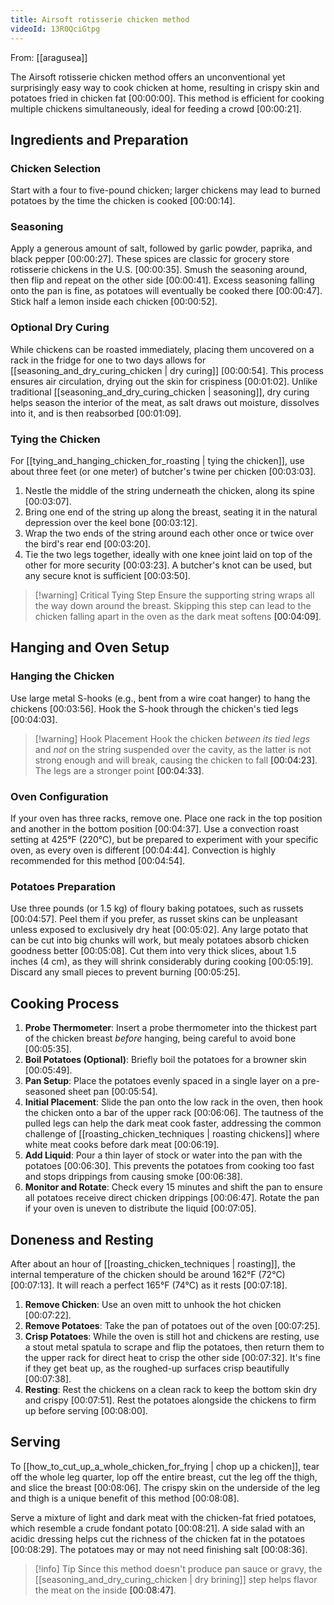 ```yaml
---
title: Airsoft rotisserie chicken method
videoId: 13R0QciGtpg
---
```


From: [[aragusea]] <br/> 

The Airsoft rotisserie chicken method offers an unconventional yet surprisingly easy way to cook chicken at home, resulting in crispy skin and potatoes fried in chicken fat <a class="yt-timestamp" data-t="00:00:00">[00:00:00]</a>. This method is efficient for cooking multiple chickens simultaneously, ideal for feeding a crowd <a class="yt-timestamp" data-t="00:00:21">[00:00:21]</a>.

## Ingredients and Preparation

### Chicken Selection
Start with a four to five-pound chicken; larger chickens may lead to burned potatoes by the time the chicken is cooked <a class="yt-timestamp" data-t="00:00:14">[00:00:14]</a>.

### Seasoning
Apply a generous amount of salt, followed by garlic powder, paprika, and black pepper <a class="yt-timestamp" data-t="00:00:27">[00:00:27]</a>. These spices are classic for grocery store rotisserie chickens in the U.S. <a class="yt-timestamp" data-t="00:00:35">[00:00:35]</a>. Smush the seasoning around, then flip and repeat on the other side <a class="yt-timestamp" data-t="00:00:41">[00:00:41]</a>. Excess seasoning falling onto the pan is fine, as potatoes will eventually be cooked there <a class="yt-timestamp" data-t="00:00:47">[00:00:47]</a>. Stick half a lemon inside each chicken <a class="yt-timestamp" data-t="00:00:52">[00:00:52]</a>.

### Optional Dry Curing
While chickens can be roasted immediately, placing them uncovered on a rack in the fridge for one to two days allows for [[seasoning_and_dry_curing_chicken | dry curing]] <a class="yt-timestamp" data-t="00:00:54">[00:00:54]</a>. This process ensures air circulation, drying out the skin for crispiness <a class="yt-timestamp" data-t="00:01:02">[00:01:02]</a>. Unlike traditional [[seasoning_and_dry_curing_chicken | seasoning]], dry curing helps season the interior of the meat, as salt draws out moisture, dissolves into it, and is then reabsorbed <a class="yt-timestamp" data-t="00:01:09">[00:01:09]</a>.

### Tying the Chicken
For [[tying_and_hanging_chicken_for_roasting | tying the chicken]], use about three feet (or one meter) of butcher's twine per chicken <a class="yt-timestamp" data-t="00:03:03">[00:03:03]</a>.
1.  Nestle the middle of the string underneath the chicken, along its spine <a class="yt-timestamp" data-t="00:03:07">[00:03:07]</a>.
2.  Bring one end of the string up along the breast, seating it in the natural depression over the keel bone <a class="yt-timestamp" data-t="00:03:12">[00:03:12]</a>.
3.  Wrap the two ends of the string around each other once or twice over the bird's rear end <a class="yt-timestamp" data-t="00:03:20">[00:03:20]</a>.
4.  Tie the two legs together, ideally with one knee joint laid on top of the other for more security <a class="yt-timestamp" data-t="00:03:23">[00:03:23]</a>. A butcher's knot can be used, but any secure knot is sufficient <a class="yt-timestamp" data-t="00:03:50">[00:03:50]</a>.

> [!warning] Critical Tying Step
> Ensure the supporting string wraps all the way down around the breast. Skipping this step can lead to the chicken falling apart in the oven as the dark meat softens <a class="yt-timestamp" data-t="00:04:09">[00:04:09]</a>.

## Hanging and Oven Setup

### Hanging the Chicken
Use large metal S-hooks (e.g., bent from a wire coat hanger) to hang the chickens <a class="yt-timestamp" data-t="00:03:56">[00:03:56]</a>. Hook the S-hook through the chicken's tied legs <a class="yt-timestamp" data-t="00:04:03">[00:04:03]</a>.

> [!warning] Hook Placement
> Hook the chicken *between its tied legs* and *not* on the string suspended over the cavity, as the latter is not strong enough and will break, causing the chicken to fall <a class="yt-timestamp" data-t="00:04:23">[00:04:23]</a>. The legs are a stronger point <a class="yt-timestamp" data-t="00:04:33">[00:04:33]</a>.

### Oven Configuration
If your oven has three racks, remove one. Place one rack in the top position and another in the bottom position <a class="yt-timestamp" data-t="00:04:37">[00:04:37]</a>. Use a convection roast setting at 425°F (220°C), but be prepared to experiment with your specific oven, as every oven is different <a class="yt-timestamp" data-t="00:04:44">[00:04:44]</a>. Convection is highly recommended for this method <a class="yt-timestamp" data-t="00:04:54">[00:04:54]</a>.

### Potatoes Preparation
Use three pounds (or 1.5 kg) of floury baking potatoes, such as russets <a class="yt-timestamp" data-t="00:04:57">[00:04:57]</a>. Peel them if you prefer, as russet skins can be unpleasant unless exposed to exclusively dry heat <a class="yt-timestamp" data-t="00:05:02">[00:05:02]</a>. Any large potato that can be cut into big chunks will work, but mealy potatoes absorb chicken goodness better <a class="yt-timestamp" data-t="00:05:08">[00:05:08]</a>. Cut them into very thick slices, about 1.5 inches (4 cm), as they will shrink considerably during cooking <a class="yt-timestamp" data-t="00:05:19">[00:05:19]</a>. Discard any small pieces to prevent burning <a class="yt-timestamp" data-t="00:05:25">[00:05:25]</a>.

## Cooking Process

1.  **Probe Thermometer**: Insert a probe thermometer into the thickest part of the chicken breast *before* hanging, being careful to avoid bone <a class="yt-timestamp" data-t="00:05:35">[00:05:35]</a>.
2.  **Boil Potatoes (Optional)**: Briefly boil the potatoes for a browner skin <a class="yt-timestamp" data-t="00:05:49">[00:05:49]</a>.
3.  **Pan Setup**: Place the potatoes evenly spaced in a single layer on a pre-seasoned sheet pan <a class="yt-timestamp" data-t="00:05:54">[00:05:54]</a>.
4.  **Initial Placement**: Slide the pan onto the low rack in the oven, then hook the chicken onto a bar of the upper rack <a class="yt-timestamp" data-t="00:06:06">[00:06:06]</a>. The tautness of the pulled legs can help the dark meat cook faster, addressing the common challenge of [[roasting_chicken_techniques | roasting chickens]] where white meat cooks before dark meat <a class="yt-timestamp" data-t="00:06:19">[00:06:19]</a>.
5.  **Add Liquid**: Pour a thin layer of stock or water into the pan with the potatoes <a class="yt-timestamp" data-t="00:06:30">[00:06:30]</a>. This prevents the potatoes from cooking too fast and stops drippings from causing smoke <a class="yt-timestamp" data-t="00:06:38">[00:06:38]</a>.
6.  **Monitor and Rotate**: Check every 15 minutes and shift the pan to ensure all potatoes receive direct chicken drippings <a class="yt-timestamp" data-t="00:06:47">[00:06:47]</a>. Rotate the pan if your oven is uneven to distribute the liquid <a class="yt-timestamp" data-t="00:07:05">[00:07:05]</a>.

## Doneness and Resting

After about an hour of [[roasting_chicken_techniques | roasting]], the internal temperature of the chicken should be around 162°F (72°C) <a class="yt-timestamp" data-t="00:07:13">[00:07:13]</a>. It will reach a perfect 165°F (74°C) as it rests <a class="yt-timestamp" data-t="00:07:18">[00:07:18]</a>.

1.  **Remove Chicken**: Use an oven mitt to unhook the hot chicken <a class="yt-timestamp" data-t="00:07:22">[00:07:22]</a>.
2.  **Remove Potatoes**: Take the pan of potatoes out of the oven <a class="yt-timestamp" data-t="00:07:25">[00:07:25]</a>.
3.  **Crisp Potatoes**: While the oven is still hot and chickens are resting, use a stout metal spatula to scrape and flip the potatoes, then return them to the upper rack for direct heat to crisp the other side <a class="yt-timestamp" data-t="00:07:32">[00:07:32]</a>. It's fine if they get beat up, as the roughed-up surfaces crisp beautifully <a class="yt-timestamp" data-t="00:07:38">[00:07:38]</a>.
4.  **Resting**: Rest the chickens on a clean rack to keep the bottom skin dry and crispy <a class="yt-timestamp" data-t="00:07:51">[00:07:51]</a>. Rest the potatoes alongside the chickens to firm up before serving <a class="yt-timestamp" data-t="00:08:00">[00:08:00]</a>.

## Serving

To [[how_to_cut_up_a_whole_chicken_for_frying | chop up a chicken]], tear off the whole leg quarter, lop off the entire breast, cut the leg off the thigh, and slice the breast <a class="yt-timestamp" data-t="00:08:06">[00:08:06]</a>. The crispy skin on the underside of the leg and thigh is a unique benefit of this method <a class="yt-timestamp" data-t="00:08:08">[00:08:08]</a>.

Serve a mixture of light and dark meat with the chicken-fat fried potatoes, which resemble a crude fondant potato <a class="yt-timestamp" data-t="00:08:21">[00:08:21]</a>. A side salad with an acidic dressing helps cut the richness of the chicken fat in the potatoes <a class="yt-timestamp" data-t="00:08:29">[00:08:29]</a>. The potatoes may or may not need finishing salt <a class="yt-timestamp" data-t="00:08:36">[00:08:36]</a>.

> [!info] Tip
> Since this method doesn't produce pan sauce or gravy, the [[seasoning_and_dry_curing_chicken | dry brining]] step helps flavor the meat on the inside <a class="yt-timestamp" data-t="00:08:47">[00:08:47]</a>.